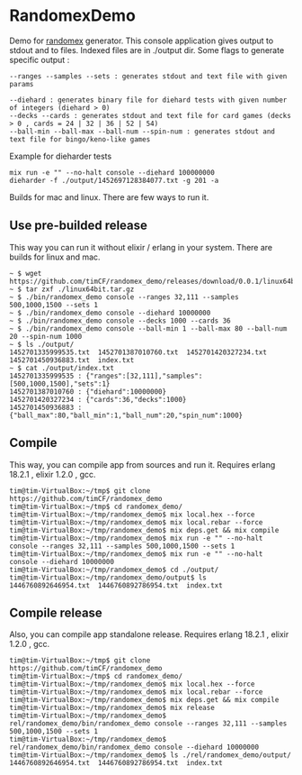# RandomexDemo

Demo for [randomex](https://github.com/timCF/randomex) generator. This console application gives output to stdout and to files. Indexed files are in ./output dir. Some flags to generate specific output :

```
--ranges --samples --sets : generates stdout and text file with given params

--diehard : generates binary file for diehard tests with given number of integers (diehard > 0)
--decks --cards : generates stdout and text file for card games (decks > 0 , cards = 24 | 32 | 36 | 52 | 54)
--ball-min --ball-max --ball-num --spin-num : generates stdout and text file for bingo/keno-like games
```

Example for dieharder tests

```
mix run -e "" --no-halt console --diehard 100000000
dieharder -f ./output/1452697128384077.txt -g 201 -a
```

Builds for mac and linux. There are few ways to run it.

Use pre-builded release
-----------------------

This way you can run it without elixir / erlang in your system. There are builds for linux and mac.

```
~ $ wget https://github.com/timCF/randomex_demo/releases/download/0.0.1/linux64bit.tar.gz
~ $ tar zxf ./linux64bit.tar.gz
~ $ ./bin/randomex_demo console --ranges 32,111 --samples 500,1000,1500 --sets 1
~ $ ./bin/randomex_demo console --diehard 10000000
~ $ ./bin/randomex_demo console --decks 1000 --cards 36
~ $ ./bin/randomex_demo console --ball-min 1 --ball-max 80 --ball-num 20 --spin-num 1000
~ $ ls ./output/
1452701335999535.txt  1452701387010760.txt  1452701420327234.txt  1452701450936883.txt  index.txt
~ $ cat ./output/index.txt
1452701335999535 : {"ranges":[32,111],"samples":[500,1000,1500],"sets":1}
1452701387010760 : {"diehard":10000000}
1452701420327234 : {"cards":36,"decks":1000}
1452701450936883 : {"ball_max":80,"ball_min":1,"ball_num":20,"spin_num":1000}
```

Compile
-------

This way, you can compile app from sources and run it. Requires erlang 18.2.1 , elixir 1.2.0 , gcc.

```
tim@tim-VirtualBox:~/tmp$ git clone https://github.com/timCF/randomex_demo
tim@tim-VirtualBox:~/tmp$ cd randomex_demo/
tim@tim-VirtualBox:~/tmp/randomex_demo$ mix local.hex --force
tim@tim-VirtualBox:~/tmp/randomex_demo$ mix local.rebar --force
tim@tim-VirtualBox:~/tmp/randomex_demo$ mix deps.get && mix compile
tim@tim-VirtualBox:~/tmp/randomex_demo$ mix run -e "" --no-halt console --ranges 32,111 --samples 500,1000,1500 --sets 1
tim@tim-VirtualBox:~/tmp/randomex_demo$ mix run -e "" --no-halt console --diehard 10000000
tim@tim-VirtualBox:~/tmp/randomex_demo$ cd ./output/
tim@tim-VirtualBox:~/tmp/randomex_demo/output$ ls
1446760892646954.txt  1446760892786954.txt  index.txt
```

Compile release
---------------

Also, you can compile app standalone release. Requires erlang 18.2.1 , elixir 1.2.0 , gcc.

```
tim@tim-VirtualBox:~/tmp$ git clone https://github.com/timCF/randomex_demo
tim@tim-VirtualBox:~/tmp$ cd randomex_demo/
tim@tim-VirtualBox:~/tmp/randomex_demo$ mix local.hex --force
tim@tim-VirtualBox:~/tmp/randomex_demo$ mix local.rebar --force
tim@tim-VirtualBox:~/tmp/randomex_demo$ mix deps.get && mix compile
tim@tim-VirtualBox:~/tmp/randomex_demo$ mix release
tim@tim-VirtualBox:~/tmp/randomex_demo$ rel/randomex_demo/bin/randomex_demo console --ranges 32,111 --samples 500,1000,1500 --sets 1
tim@tim-VirtualBox:~/tmp/randomex_demo$ rel/randomex_demo/bin/randomex_demo console --diehard 10000000
tim@tim-VirtualBox:~/tmp/randomex_demo$ ls ./rel/randomex_demo/output/
1446760892646954.txt  1446760892786954.txt  index.txt
```
